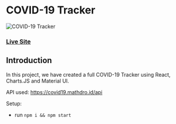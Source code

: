 # COVID-19 Tracker
![COVID-19 Tracker](https://i.ibb.co/Ycy97CD/Corona-website.jpg)

### [Live Site](https://dbuddhadev13.github.io/corona-tracker/)

## Introduction

In this project, we have created a full COVID-19 Tracker using React, Charts.JS and Material UI.

API used: https://covid19.mathdro.id/api

Setup:
- run ```npm i && npm start```
